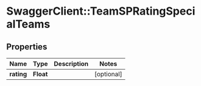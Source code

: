 # SwaggerClient::TeamSPRatingSpecialTeams

## Properties
Name | Type | Description | Notes
------------ | ------------- | ------------- | -------------
**rating** | **Float** |  | [optional] 


